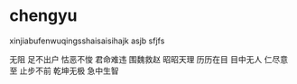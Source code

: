 # chengyu

xinjiabufenwuqingsshaisaisihajk
asjb sfjfs

无阻
足不出户
怙恶不悛
君命难违
围魏救赵
昭昭天理
历历在目
目中无人
仁尽意至
止步不前
乾坤无极
急中生智
